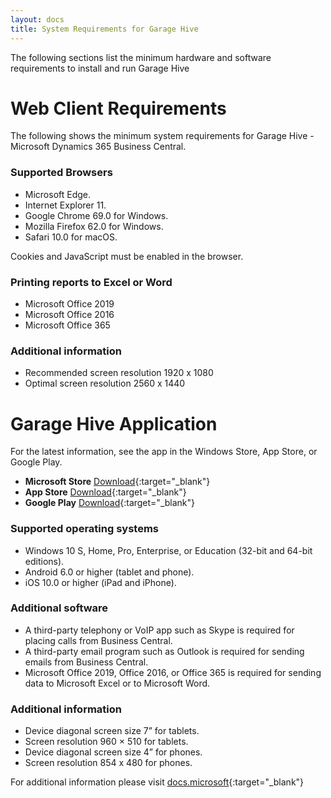 ```yaml
---
layout: docs
title: System Requirements for Garage Hive 
---
```


The following sections list the minimum hardware and software requirements to install and run Garage Hive

# Web Client Requirements

The following shows the minimum system requirements for Garage Hive - Microsoft Dynamics 365 Business Central. 

### Supported Browsers
* Microsoft Edge.
* Internet Explorer 11.
* Google Chrome 69.0 for Windows.
* Mozilla Firefox 62.0 for Windows.
* Safari 10.0 for macOS.

Cookies and JavaScript must be enabled in the browser.


### Printing reports to Excel or Word	
* Microsoft Office 2019
* Microsoft Office 2016
* Microsoft Office 365

### Additional information
* Recommended screen resolution 1920 x 1080
* Optimal screen resolution 2560 x 1440

# Garage Hive Application

For the latest information, see the app in the Windows Store, App Store, or Google Play.
* **Microsoft Store**  [Download](https://www.microsoft.com/en-gb/p/microsoft-dynamics-365-business-central/9nblggh4ql79?rtc=1&activetab=pivot:overviewtab "Microsoft Store"){:target="_blank"}
* **App Store**  [Download](https://itunes.apple.com/us/app/project-madeira/id1093325047 "App Store"){:target="_blank"}
* **Google Play**  [Download](https://play.google.com/store/apps/details?id=com.microsoft.dynamics.ProjectMadeira "Google Play"){:target="_blank"}

### Supported operating systems
* Windows 10 S, Home, Pro, Enterprise, or Education (32-bit and 64-bit editions).
* Android 6.0 or higher (tablet and phone).
* iOS 10.0 or higher (iPad and iPhone).

### Additional software	
* A third-party telephony or VoIP app such as Skype is required for placing calls from Business Central.
* A third-party email program such as Outlook is required for sending emails from Business Central.
* Microsoft Office 2019, Office 2016, or Office 365 is required for sending data to Microsoft Excel or to Microsoft Word.

### Additional information
* Device diagonal screen size 7” for tablets.
* Screen resolution 960 × 510 for tablets.
* Device diagonal screen size 4” for phones.
* Screen resolution 854 x 480 for phones.

For additional information please visit [docs.microsoft](https://docs.microsoft.com/en-gb/dynamics365/business-central/dev-itpro/deployment/system-requirement-business-central "System Requirements for Dynamics 365 Business Central On-premises"){:target="_blank"}


